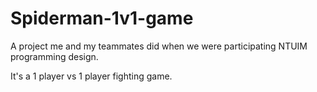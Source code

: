 # Spiderman-1v1-game

A project me and my teammates did when we were participating NTUIM programming design.

It's a 1 player vs 1 player fighting game.
